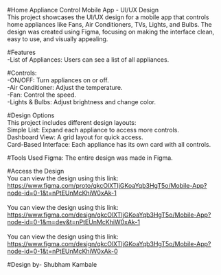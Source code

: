 #Home Appliance Control Mobile App - UI/UX Design
<br>This project showcases the UI/UX design for a mobile app that controls home appliances like Fans, Air Conditioners, TVs, Lights, and Bulbs. The design was created using Figma, focusing on making the interface clean, easy to use, and visually appealing.

#Features
<br>-List of Appliances: Users can see a list of all appliances.

#Controls:
<br>-ON/OFF: Turn appliances on or off.
<br>-Air Conditioner: Adjust the temperature.
<br>-Fan: Control the speed.
<br>-Lights & Bulbs: Adjust brightness and change color.

#Design Options
<br>This project includes different design layouts:
<br>Simple List: Expand each appliance to access more controls.
<br>Dashboard View: A grid layout for quick access.
<br>Card-Based Interface: Each appliance has its own card with all controls.

#Tools Used
Figma: The entire design was made in Figma.

#Access the Design
<br>You can view the design using this link: https://www.figma.com/proto/qkcOlXTIjGKoaYqb3HgT5o/Mobile-App?node-id=0-1&t=nPtEUnMcKhiW0xAk-1</br>
<br>You can view the design using this link: https://www.figma.com/design/qkcOlXTIjGKoaYqb3HgT5o/Mobile-App?node-id=0-1&m=dev&t=nPtEUnMcKhiW0xAk-1</br>
<br>You can view the design using this link: https://www.figma.com/design/qkcOlXTIjGKoaYqb3HgT5o/Mobile-App?node-id=0-1&t=nPtEUnMcKhiW0xAk-0</br>

#Design by- Shubham Kambale

